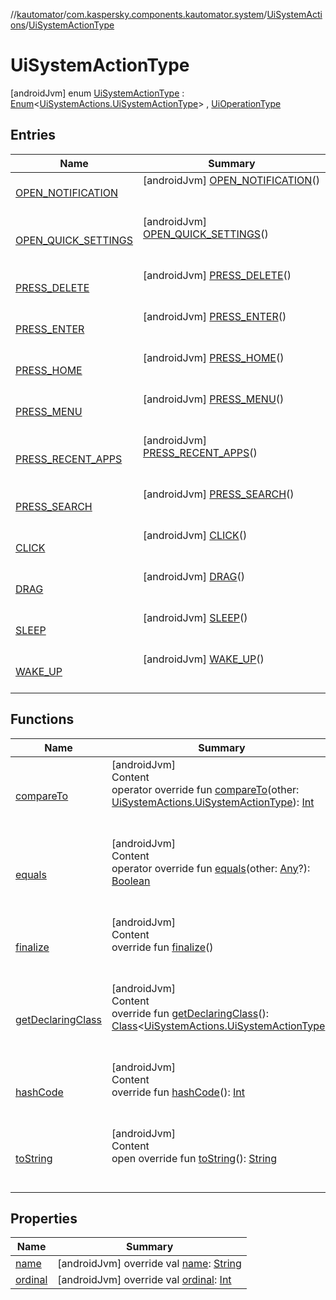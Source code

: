 //[kautomator](../../../index.md)/[com.kaspersky.components.kautomator.system](../../index.md)/[UiSystemActions](../index.md)/[UiSystemActionType](index.md)



# UiSystemActionType  
 [androidJvm] enum [UiSystemActionType](index.md) : [Enum](https://kotlinlang.org/api/latest/jvm/stdlib/kotlin/-enum/index.html)<[UiSystemActions.UiSystemActionType](index.md)> , [UiOperationType](../../../com.kaspersky.components.kautomator.intercept.operation/-ui-operation-type/index.md)   


## Entries  
  
|  Name|  Summary| 
|---|---|
| [OPEN_NOTIFICATION](-o-p-e-n_-n-o-t-i-f-i-c-a-t-i-o-n/index.md)|  [androidJvm] [OPEN_NOTIFICATION](-o-p-e-n_-n-o-t-i-f-i-c-a-t-i-o-n/index.md)()  <br>  <br>   <br>
| [OPEN_QUICK_SETTINGS](-o-p-e-n_-q-u-i-c-k_-s-e-t-t-i-n-g-s/index.md)|  [androidJvm] [OPEN_QUICK_SETTINGS](-o-p-e-n_-q-u-i-c-k_-s-e-t-t-i-n-g-s/index.md)()  <br>  <br>   <br>
| [PRESS_DELETE](-p-r-e-s-s_-d-e-l-e-t-e/index.md)|  [androidJvm] [PRESS_DELETE](-p-r-e-s-s_-d-e-l-e-t-e/index.md)()  <br>  <br>   <br>
| [PRESS_ENTER](-p-r-e-s-s_-e-n-t-e-r/index.md)|  [androidJvm] [PRESS_ENTER](-p-r-e-s-s_-e-n-t-e-r/index.md)()  <br>  <br>   <br>
| [PRESS_HOME](-p-r-e-s-s_-h-o-m-e/index.md)|  [androidJvm] [PRESS_HOME](-p-r-e-s-s_-h-o-m-e/index.md)()  <br>  <br>   <br>
| [PRESS_MENU](-p-r-e-s-s_-m-e-n-u/index.md)|  [androidJvm] [PRESS_MENU](-p-r-e-s-s_-m-e-n-u/index.md)()  <br>  <br>   <br>
| [PRESS_RECENT_APPS](-p-r-e-s-s_-r-e-c-e-n-t_-a-p-p-s/index.md)|  [androidJvm] [PRESS_RECENT_APPS](-p-r-e-s-s_-r-e-c-e-n-t_-a-p-p-s/index.md)()  <br>  <br>   <br>
| [PRESS_SEARCH](-p-r-e-s-s_-s-e-a-r-c-h/index.md)|  [androidJvm] [PRESS_SEARCH](-p-r-e-s-s_-s-e-a-r-c-h/index.md)()  <br>  <br>   <br>
| [CLICK](-c-l-i-c-k/index.md)|  [androidJvm] [CLICK](-c-l-i-c-k/index.md)()  <br>  <br>   <br>
| [DRAG](-d-r-a-g/index.md)|  [androidJvm] [DRAG](-d-r-a-g/index.md)()  <br>  <br>   <br>
| [SLEEP](-s-l-e-e-p/index.md)|  [androidJvm] [SLEEP](-s-l-e-e-p/index.md)()  <br>  <br>   <br>
| [WAKE_UP](-w-a-k-e_-u-p/index.md)|  [androidJvm] [WAKE_UP](-w-a-k-e_-u-p/index.md)()  <br>  <br>   <br>


## Functions  
  
|  Name|  Summary| 
|---|---|
| [compareTo](https://kotlinlang.org/api/latest/jvm/stdlib/kotlin/-enum/compare-to.html)| [androidJvm]  <br>Content  <br>operator override fun [compareTo](https://kotlinlang.org/api/latest/jvm/stdlib/kotlin/-enum/compare-to.html)(other: [UiSystemActions.UiSystemActionType](index.md)): [Int](https://kotlinlang.org/api/latest/jvm/stdlib/kotlin/-int/index.html)  <br><br><br>
| [equals](https://kotlinlang.org/api/latest/jvm/stdlib/kotlin/-enum/equals.html)| [androidJvm]  <br>Content  <br>operator override fun [equals](https://kotlinlang.org/api/latest/jvm/stdlib/kotlin/-enum/equals.html)(other: [Any](https://kotlinlang.org/api/latest/jvm/stdlib/kotlin/-any/index.html)?): [Boolean](https://kotlinlang.org/api/latest/jvm/stdlib/kotlin/-boolean/index.html)  <br><br><br>
| [finalize](https://kotlinlang.org/api/latest/jvm/stdlib/kotlin/-enum/finalize.html)| [androidJvm]  <br>Content  <br>override fun [finalize](https://kotlinlang.org/api/latest/jvm/stdlib/kotlin/-enum/finalize.html)()  <br><br><br>
| [getDeclaringClass](https://kotlinlang.org/api/latest/jvm/stdlib/kotlin/-enum/get-declaring-class.html)| [androidJvm]  <br>Content  <br>override fun [getDeclaringClass](https://kotlinlang.org/api/latest/jvm/stdlib/kotlin/-enum/get-declaring-class.html)(): [Class](https://developer.android.com/reference/kotlin/java/lang/Class.html)<[UiSystemActions.UiSystemActionType](index.md)>  <br><br><br>
| [hashCode](https://kotlinlang.org/api/latest/jvm/stdlib/kotlin/-enum/hash-code.html)| [androidJvm]  <br>Content  <br>override fun [hashCode](https://kotlinlang.org/api/latest/jvm/stdlib/kotlin/-enum/hash-code.html)(): [Int](https://kotlinlang.org/api/latest/jvm/stdlib/kotlin/-int/index.html)  <br><br><br>
| [toString](https://kotlinlang.org/api/latest/jvm/stdlib/kotlin/-enum/to-string.html)| [androidJvm]  <br>Content  <br>open override fun [toString](https://kotlinlang.org/api/latest/jvm/stdlib/kotlin/-enum/to-string.html)(): [String](https://kotlinlang.org/api/latest/jvm/stdlib/kotlin/-string/index.html)  <br><br><br>


## Properties  
  
|  Name|  Summary| 
|---|---|
| [name](index.md#com.kaspersky.components.kautomator.system/UiSystemActions.UiSystemActionType/name/#/PointingToDeclaration/)|  [androidJvm] override val [name](index.md#com.kaspersky.components.kautomator.system/UiSystemActions.UiSystemActionType/name/#/PointingToDeclaration/): [String](https://kotlinlang.org/api/latest/jvm/stdlib/kotlin/-string/index.html)   <br>
| [ordinal](index.md#com.kaspersky.components.kautomator.system/UiSystemActions.UiSystemActionType/ordinal/#/PointingToDeclaration/)|  [androidJvm] override val [ordinal](index.md#com.kaspersky.components.kautomator.system/UiSystemActions.UiSystemActionType/ordinal/#/PointingToDeclaration/): [Int](https://kotlinlang.org/api/latest/jvm/stdlib/kotlin/-int/index.html)   <br>

